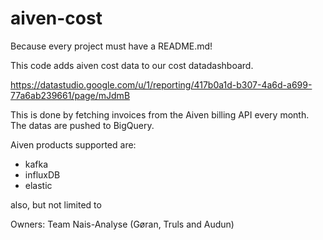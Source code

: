 # aiven-cost

Because every project must have a README.md!

This code adds aiven cost data to our cost datadashboard.

https://datastudio.google.com/u/1/reporting/417b0a1d-b307-4a6d-a699-77a6ab239661/page/mJdmB

This is done by fetching invoices from the Aiven billing API every month. The datas are pushed to BigQuery.

Aiven products supported are: 
- kafka
- influxDB
- elastic

also, but not limited to

Owners:
 Team Nais-Analyse (Gøran, Truls and Audun)

